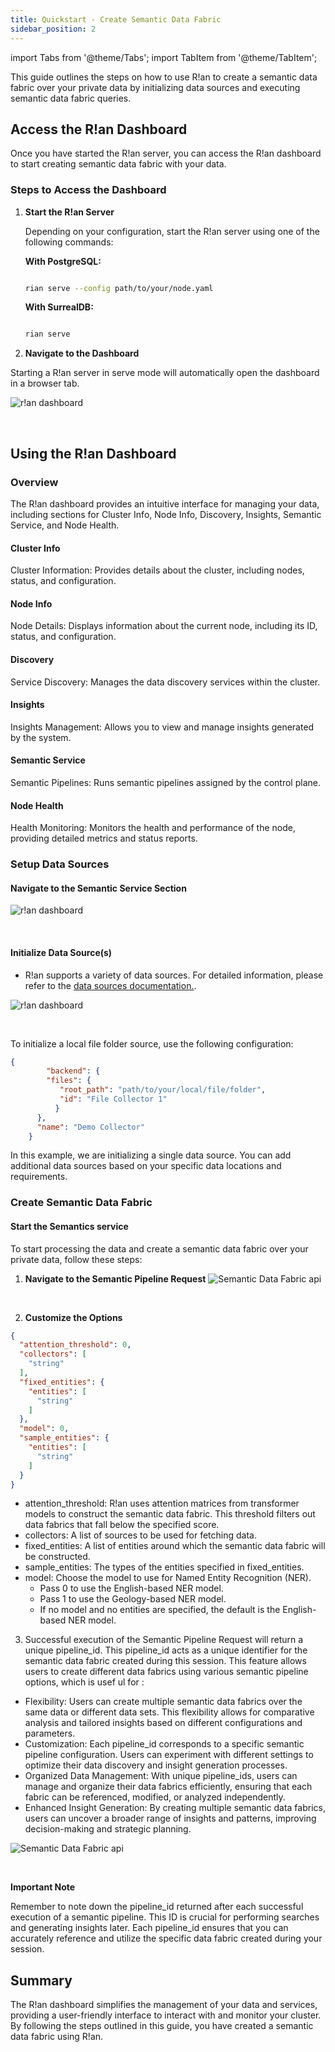 ```yaml
---
title: Quickstart - Create Semantic Data Fabric
sidebar_position: 2
---
```


import Tabs from '@theme/Tabs';
import TabItem from '@theme/TabItem';

This guide outlines the steps on how to use R!an to create a semantic data fabric over your private data by initializing data sources and executing semantic data fabric queries.

## Access the R!an Dashboard

Once you have started the R!an server, you can access the R!an dashboard to start creating semantic data fabric with your data.

### Steps to Access the Dashboard

1. **Start the R!an Server**

   Depending on your configuration, start the R!an server using one of the following commands:

    **With PostgreSQL:**

    ```bash
   
    rian serve --config path/to/your/node.yaml
    ```

    **With SurrealDB:**

    ```bash
   
    rian serve
    ```


2. **Navigate to the Dashboard**

  Starting a R!an server in serve mode will automatically open the dashboard in a browser tab.

  ![r!an dashboard](../assets/get-started/r!an_dashboard.png)

<br />

## Using the R!an Dashboard

### Overview
The R!an dashboard provides an intuitive interface for managing your data, including sections for Cluster Info, Node Info, Discovery, Insights, Semantic Service, and Node Health.

#### Cluster Info
Cluster Information: Provides details about the cluster, including nodes, status, and configuration.

#### Node Info
Node Details: Displays information about the current node, including its ID, status, and configuration.

#### Discovery
Service Discovery: Manages the data discovery services within the cluster.

#### Insights
Insights Management: Allows you to view and manage insights generated by the system.

#### Semantic Service
Semantic Pipelines: Runs semantic pipelines assigned by the control plane.

#### Node Health
Health Monitoring: Monitors the health and performance of the node, providing detailed metrics and status reports.

### Setup Data Sources

#### Navigate to the Semantic Service Section

![r!an dashboard](../assets/get-started/semantic_service.png)

<br />

#### Initialize Data Source(s)

  - R!an supports a variety of data sources. For detailed information, please refer to the [data sources documentation.](..//guides/data_sources.md).

![r!an dashboard](../assets/get-started/collector_initialize.png)

<br />

  To initialize a local file folder source, use the following configuration:

```json
{
        "backend": {
        "files": {
           "root_path": "path/to/your/local/file/folder",
           "id": "File Collector 1"
          }
      },
      "name": "Demo Collector"
    }
```

  In this example, we are initializing a single data source. You can add additional data sources based on your specific data locations and requirements.


### Create Semantic Data Fabric

#### Start the Semantics service

  To start processing the data and create a semantic data fabric over your private data, follow these steps:

1. **Navigate to the Semantic Pipeline Request**
![Semantic Data Fabric api](../assets/get-started/semantic_api.png)

<br />


2. **Customize the Options**

  ```json
  {
    "attention_threshold": 0,
    "collectors": [
      "string"
    ],
    "fixed_entities": {
      "entities": [
        "string"
      ]
    },
    "model": 0,
    "sample_entities": {
      "entities": [
        "string"
      ]
    }
  }

  ```
  - attention_threshold: R!an uses attention matrices from transformer models to construct the semantic data fabric. This threshold filters out data fabrics that fall below the specified score.  
  - collectors: A list of sources to be used for fetching data.
  - fixed_entities: A list of entities around which the semantic data fabric will be constructed.
  - sample_entities: The types of the entities specified in fixed_entities.
  - model: Choose the model to use for Named Entity Recognition (NER).
    - Pass 0 to use the English-based NER model.
    - Pass 1 to use the Geology-based NER model.
    - If no model and no entities are specified, the default is the English-based NER model.


3. Successful execution of the Semantic Pipeline Request will return a unique pipeline_id. This pipeline_id acts as a unique identifier for the semantic data fabric created during this session. This feature allows users to create different data fabrics using various semantic pipeline options, which is usef ul for :

  - Flexibility: Users can create multiple semantic data fabrics over the same data or different data sets. This flexibility allows for comparative analysis and tailored insights based on different configurations and parameters.
  - Customization: Each pipeline_id corresponds to a specific semantic pipeline configuration. Users can experiment with different settings to optimize their data discovery and insight generation processes.
  - Organized Data Management: With unique pipeline_ids, users can manage and organize their data fabrics efficiently, ensuring that each fabric can be referenced, modified, or analyzed independently.
  - Enhanced Insight Generation: By creating multiple semantic data fabrics, users can uncover a broader range of insights and patterns, improving decision-making and strategic planning.

![Semantic Data Fabric api](../assets/get-started/pipeline_id.png)

<br />

  **Important Note**
    
  Remember to note down the pipeline_id returned after each successful execution of a semantic pipeline. This ID is crucial for performing searches and generating insights later. Each pipeline_id ensures that you can accurately reference and utilize the specific data fabric created during your session.

## Summary
  The R!an dashboard simplifies the management of your data and services, providing a user-friendly interface to interact with and monitor your cluster. By following the steps outlined in this guide, you have created a semantic data fabric using R!an.